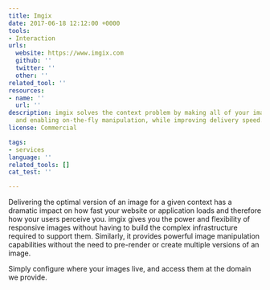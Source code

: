 ```yaml
---
title: Imgix
date: 2017-06-18 12:12:00 +0000
tools:
- Interaction
urls:
  website: https://www.imgix.com
  github: ''
  twitter: ''
  other: ''
related_tool: ''
resources:
- name: ''
  url: ''
description: imgix solves the context problem by making all of your images responsive
  and enabling on-the-fly manipulation, while improving delivery speed.
license: Commercial

tags:
- services
language: ''
related_tools: []
cat_test: ''

---
```

Delivering the optimal version of an image for a given context has a dramatic impact on how fast your website or application loads and therefore how your users perceive you. imgix gives you the power and flexibility of responsive images without having to build the complex infrastructure required to support them. Similarly, it provides powerful image manipulation capabilities without the need to pre-render or create multiple versions of an image.

Simply configure where your images live, and access them at the domain we provide. 
